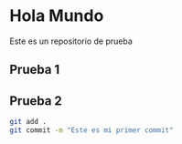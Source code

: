 # Hola Mundo
Este es un repositorio de prueba

## Prueba 1
## Prueba 2

```bash
git add .
git commit -m "Este es mi primer commit"
